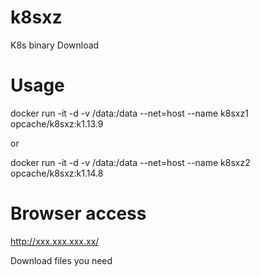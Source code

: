 # k8sxz
K8s binary Download


# Usage
docker run -it -d -v /data:/data --net=host  --name k8sxz1  opcache/k8sxz:k1.13.9

or

docker run -it -d -v /data:/data --net=host  --name k8sxz2  opcache/k8sxz:k1.14.8


# Browser access
http://xxx.xxx.xxx.xx/

Download files you need
